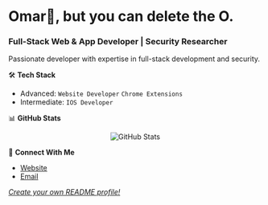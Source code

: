 # Omar👋, but you can delete the O.
### Full-Stack Web & App Developer | Security Researcher

Passionate developer with expertise in full-stack development and security.

🛠️ **Tech Stack**
- Advanced: `Website Developer` `Chrome Extensions`
- Intermediate: `IOS Developer`

📊 **GitHub Stats**
<p align="center">
  <img src="https://github-readme-stats.vercel.app/api?username=only-mar&show_icons=true&theme=dark" alt="GitHub Stats" />
</p>

🤝 **Connect With Me**
- [Website](https://marsec.cc)
- [Email](mailto:omar.alhami@outlook.com)

 *[Create your own README profile!](https://github-readmegenerator.netlify.app/)*

